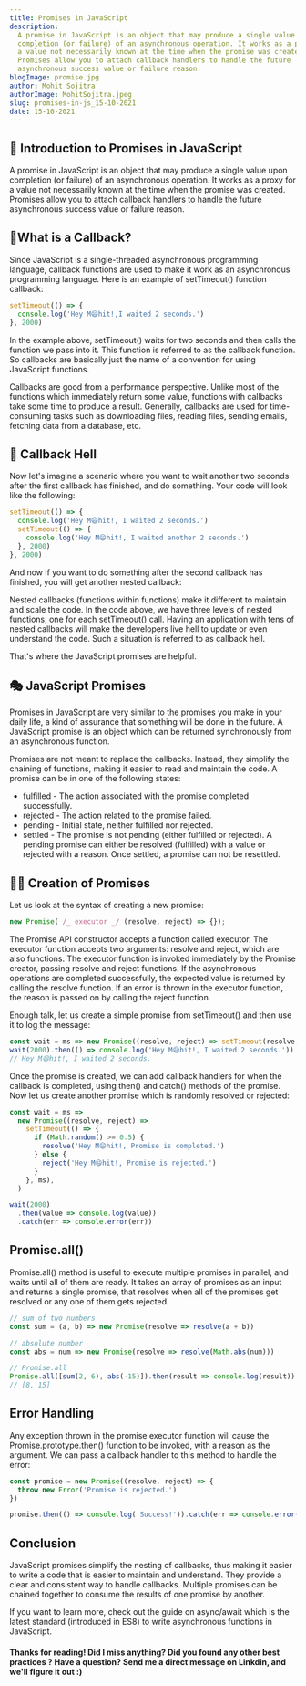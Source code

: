 ```yaml
---
title: Promises in JavaScript
description:
  A promise in JavaScript is an object that may produce a single value upon
  completion (or failure) of an asynchronous operation. It works as a proxy for
  a value not necessarily known at the time when the promise was created.
  Promises allow you to attach callback handlers to handle the future
  asynchronous success value or failure reason.
blogImage: promise.jpg
author: Mohit Sojitra
authorImage: MohitSojitra.jpeg
slug: promises-in-js_15-10-2021
date: 15-10-2021
---
```


## 🚀 Introduction to Promises in JavaScript

A promise in JavaScript is an object that may produce a single value upon
completion (or failure) of an asynchronous operation. It works as a proxy for a
value not necessarily known at the time when the promise was created. Promises
allow you to attach callback handlers to handle the future asynchronous success
value or failure reason.

## 📲What is a Callback?

Since JavaScript is a single-threaded asynchronous programming language,
callback functions are used to make it work as an asynchronous programming
language. Here is an example of setTimeout() function callback:

```js
setTimeout(() => {
  console.log('Hey M😄hit!,I waited 2 seconds.')
}, 2000)
```

In the example above, setTimeout() waits for two seconds and then calls the
function we pass into it. This function is referred to as the callback function.
So callbacks are basically just the name of a convention for using JavaScript
functions.

Callbacks are good from a performance perspective. Unlike most of the functions
which immediately return some value, functions with callbacks take some time to
produce a result. Generally, callbacks are used for time-consuming tasks such as
downloading files, reading files, sending emails, fetching data from a database,
etc.

## 🤙 Callback Hell

Now let's imagine a scenario where you want to wait another two seconds after
the first callback has finished, and do something. Your code will look like the
following:

```js
setTimeout(() => {
  console.log('Hey M😄hit!, I waited 2 seconds.')
  setTimeout(() => {
    console.log('Hey M😄hit!, I waited another 2 seconds.')
  }, 2000)
}, 2000)
```

And now if you want to do something after the second callback has finished, you
will get another nested callback:

Nested callbacks (functions within functions) make it different to maintain and
scale the code. In the code above, we have three levels of nested functions, one
for each setTimeout() call. Having an application with tens of nested callbacks
will make the developers live hell to update or even understand the code. Such a
situation is referred to as callback hell.

That's where the JavaScript promises are helpful.

## 🎭 JavaScript Promises

Promises in JavaScript are very similar to the promises you make in your daily
life, a kind of assurance that something will be done in the future. A
JavaScript promise is an object which can be returned synchronously from an
asynchronous function.

Promises are not meant to replace the callbacks. Instead, they simplify the
chaining of functions, making it easier to read and maintain the code. A promise
can be in one of the following states:

- fulfilled - The action associated with the promise completed successfully.
- rejected - The action related to the promise failed.
- pending - Initial state, neither fulfilled nor rejected.
- settled - The promise is not pending (either fulfilled or rejected). A pending
  promise can either be resolved (fulfilled) with a value or rejected with a
  reason. Once settled, a promise can not be resettled.

## 👨‍🍳 Creation of Promises

Let us look at the syntax of creating a new promise:

```js
new Promise( /_ executor _/ (resolve, reject) => {});
```

The Promise API constructor accepts a function called executor. The executor
function accepts two arguments: resolve and reject, which are also functions.
The executor function is invoked immediately by the Promise creator, passing
resolve and reject functions. If the asynchronous operations are completed
successfully, the expected value is returned by calling the resolve function. If
an error is thrown in the executor function, the reason is passed on by calling
the reject function.

Enough talk, let us create a simple promise from setTimeout() and then use it to
log the message:

```js
const wait = ms => new Promise((resolve, reject) => setTimeout(resolve, ms))
wait(2000).then(() => console.log('Hey M😄hit!, I waited 2 seconds.'))
// Hey M😄hit!, I waited 2 seconds.
```

Once the promise is created, we can add callback handlers for when the callback
is completed, using then() and catch() methods of the promise. Now let us create
another promise which is randomly resolved or rejected:

```js
const wait = ms =>
  new Promise((resolve, reject) =>
    setTimeout(() => {
      if (Math.random() >= 0.5) {
        resolve('Hey M😄hit!, Promise is completed.')
      } else {
        reject('Hey M😄hit!, Promise is rejected.')
      }
    }, ms),
  )

wait(2000)
  .then(value => console.log(value))
  .catch(err => console.error(err))
```

## Promise.all()

Promise.all() method is useful to execute multiple promises in parallel, and
waits until all of them are ready. It takes an array of promises as an input and
returns a single promise, that resolves when all of the promises get resolved or
any one of them gets rejected.

```js
// sum of two numbers
const sum = (a, b) => new Promise(resolve => resolve(a + b))

// absolute number
const abs = num => new Promise(resolve => resolve(Math.abs(num)))

// Promise.all
Promise.all([sum(2, 6), abs(-15)]).then(result => console.log(result))
// [8, 15]
```

## Error Handling

Any exception thrown in the promise executor function will cause the
Promise.prototype.then() function to be invoked, with a reason as the argument.
We can pass a callback handler to this method to handle the error:

```js
const promise = new Promise((resolve, reject) => {
  throw new Error('Promise is rejected.')
})

promise.then(() => console.log('Success!')).catch(err => console.error(err))
```

## Conclusion

JavaScript promises simplify the nesting of callbacks, thus making it easier to
write a code that is easier to maintain and understand. They provide a clear and
consistent way to handle callbacks. Multiple promises can be chained together to
consume the results of one promise by another.

If you want to learn more, check out the guide on async/await which is the
latest standard (introduced in ES8) to write asynchronous functions in
JavaScript.

#### Thanks for reading! Did I miss anything? Did you found any other best practices ? Have a question? Send me a direct message on Linkdin, and we'll figure it out :)
